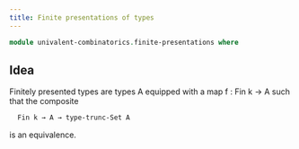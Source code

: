 ```yaml
---
title: Finite presentations of types
---
```


```agda
module univalent-combinatorics.finite-presentations where
```

## Idea

Finitely presented types are types A equipped with a map f : Fin k → A such that the composite

```md
  Fin k → A → type-trunc-Set A
```

is an equivalence.
